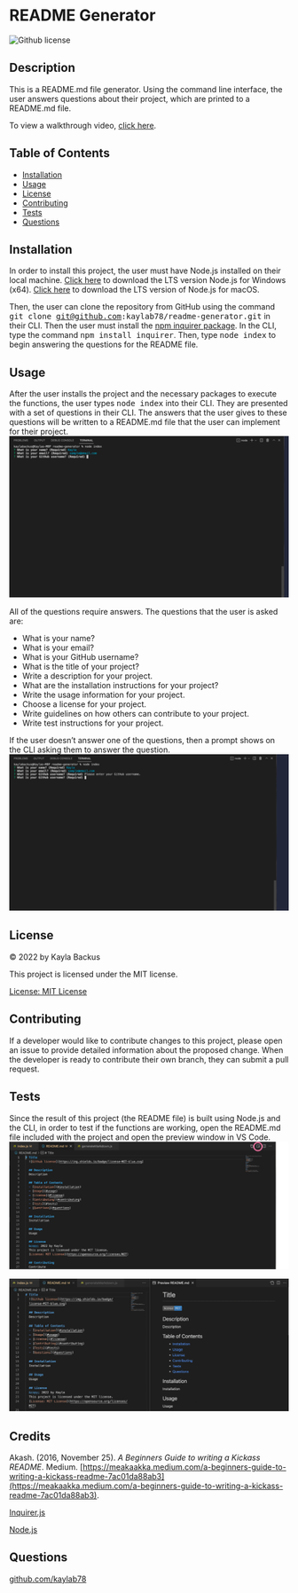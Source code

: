 # README Generator
  ![Github license](https://img.shields.io/badge/license-MIT-blue.svg)

  ## Description
  This is a README.md file generator. Using the command line interface, the user answers questions about their project, which are printed to a README.md file.

  To view a walkthrough video, [click here](https://drive.google.com/file/d/1U0VeICmo9BY_nri80eM1BINggOqf4Ira/view?usp=sharing).

  ## Table of Contents
  - [Installation](#installation)
  - [Usage](#usage)
  - [License](#license)
  - [Contributing](#contributing)
  - [Tests](#tests)
  - [Questions](#questions)

  ## Installation 
  In order to install this project, the user must have Node.js installed on their local machine. [Click here](https://nodejs.org/en/download/) to download the LTS version Node.js for Windows (x64). [Click here](https://nodejs.org/en/download/) to download the LTS version of Node.js for macOS.
  
  Then, the user can clone the repository from GitHub using the command <samp>git clone git@github.com:kaylab78/readme-generator.git</samp> in their CLI. Then the user must install the [npm inquirer package](https://www.npmjs.com/package/inquirer). In the CLI, type the command <samp>npm install inquirer</samp>. Then, type <samp>node index</samp> to begin answering the questions for the README file.

  ## Usage 
  After the user installs the project and the necessary packages to execute the functions, the user types <samp>node index</samp> into their CLI. They are presented with a set of questions in their CLI. The answers that the user gives to these questions will be written to a README.md file that the user can implement for their project.
  ![The command line interface is black, and in white lettering, the screen says “What is your name? (Required)” The user wrote, “Kayla.” The command line interface says, “What is your email? (Required)” The user wrote, “sample@email.com.”](images/screenshot-1.png)

  All of the questions require answers. The questions that the user is asked are:
  - What is your name?
  - What is your email?
  - What is your GitHub username?
  - What is the title of your project?
  - Write a description for your project.
  - What are the installation instructions for your project?
  - Write the usage information for your project.
  - Choose a license for your project.
  - Write guidelines on how others can contribute to your project.
  - Write test instructions for your project.

  If the user doesn’t answer one of the questions, then a prompt shows on the CLI asking them to answer the question.
  ![The command line interface is black, and in white lettering, the screen says “Please enter your GitHub username,” after the user tried to skip the question.](images/screenshot-2.png)

  ## License
  &copy; 2022 by Kayla Backus

  This project is licensed under the MIT license.

  [License: MIT License](https://opensource.org/licenses/MIT)

  ## Contributing 
  If a developer would like to contribute changes to this project, please open an issue to provide detailed information about the proposed change. When the developer is ready to contribute their own branch, they can submit a pull request. 
  
  ## Tests
  Since the result of this project (the README file) is built using Node.js and the CLI, in order to test if the functions are working, open the README.md file included with the project and open the preview window in VS Code.
  ![A window in VS code is open, and a pink circle is around an icon in the upper right corner. The icon looks like a small magnifying glass against a rectangle.](images/screenshot-3.png)

  ![The source code window and the preview window are open side-by-side on the screen.](images/screenshot-4.png)

  ## Credits
  Akash. (2016, November 25). *A Beginners Guide to writing a Kickass README*. Medium. [https://meakaakka.medium.com/a-beginners-guide-to-writing-a-kickass-readme-7ac01da88ab3](https://meakaakka.medium.com/a-beginners-guide-to-writing-a-kickass-readme-7ac01da88ab3).

  [Inquirer.js](https://www.npmjs.com/package/inquirer)

  [Node.js](https://nodejs.org/en/)

  ## Questions 
  [github.com/kaylab78](https://github.com/kaylab78)
